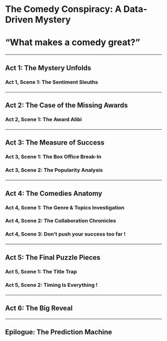 # The Comedy Conspiracy: A Data-Driven Mystery

# “What makes a comedy great?”

<hr style="border: none; border-top: 2px solid white; margin: 20px 0;">

## Act 1: The Mystery Unfolds

### Act 1, Scene 1: The Sentiment Sleuths


<hr style="border: none; border-top: 2px solid white; margin: 20px 0;">


## Act 2: The Case of the Missing Awards

### Act 2, Scene 1: The Award Alibi


<hr style="border: none; border-top: 2px solid white; margin: 20px 0;">


## Act 3: The Measure of Success

### Act 3, Scene 1: The Box Office Break-In

### Act 3, Scene 2: The Popularity Analysis


<hr style="border: none; border-top: 2px solid white; margin: 20px 0;">



## Act 4: The Comedies Anatomy

### Act 4, Scene 1: The Genre & Topics Investigation

### Act 4, Scene 2: The Collaboration Chronicles

### Act 4, Scene 3: Don’t push your success too far !


<hr style="border: none; border-top: 2px solid white; margin: 20px 0;">


## Act 5: The Final Puzzle Pieces

### Act 5, Scene 1: The Title Trap

### Act 5, Scene 2: Timing Is Everything !


<hr style="border: none; border-top: 2px solid white; margin: 20px 0;">


## Act 6: The Big Reveal


<hr style="border: none; border-top: 2px solid white; margin: 20px 0;">


## Epilogue: The Prediction Machine


